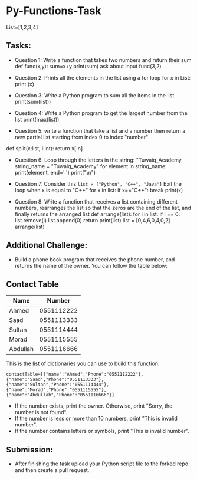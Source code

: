 # Py-Functions-Task

List=[1,2,3,4]
## Tasks:


- Question 1: Write a function that takes two numbers and return their sum 
     def func(x,y):
     sum=x+y
     print(sum) ask about input
     func(3,2)
     
- Question 2: Prints all the elements in the list using a for loop
    for x in List:
     print (x) 
- Question 3: Write a Python program to sum all the items in the list 
     print(sum(list))
- Question 4: Write a Python program to get the largest number from the list
     print(max(list))
     
- Question 5: write a function that take a list and a number then return a new partial list starting from index 0 to index "number"

def split(x:list, i:int):
return x[:n]

- Question 6: Loop through the letters in the string: "Tuwaiq_Academy
     string_name = "Tuwaiq_Academy"
     for element in string_name:
        print(element, end='  ')
     print("\n")
     
- Question 7: Consider this ``` list = ["Python", "C++", "Java"] ``` Exit the loop when x is equal to "C++"
      for x in list:
          if x=="C++":
              break
          print(x) 
- Question 8: Write a function that receives a list containing different numbers, rearranges the list so that the zeros are the end of the list, and finally returns the arranged list 
 def arrange(list):
    for i in list:
        if i == 0:
            list.remove(i)
            list.append(0)
    return print(list)
list = [0,4,6,0,4,0,2]
arrange(list)
   


## Additional Challenge:


- Build a phone book program that receives the phone number, and returns the name of the owner.
You can follow the table below:

## Contact Table

| Name | Number |
| --- | ------------- |
| Ahmed | 0551112222 |
| Saad | 0551113333 |
| Sultan | 0551114444 |
| Morad | 0551115555 |
| Abdullah| 0551116666 |

This is the list of dictionaries you can use to build this function:

```contactTable=[{"name":"Ahmed","Phone":"0551112222"},{"name":"Saad","Phone":"0551113333"},{"name":"Sultan","Phone":"0551114444"},{"name":"Morad","Phone":"0551115555"},{"name":"Abdullah","Phone":"0551116666"}] ```

- If the number exists, print the owner. Otherwise, print "Sorry, the number is not found".
- If the number is less or more than 10 numbers, print "This is invalid number".
- If the number contains letters or symbols, print "This is invalid number".


## Submission:


- After finishing the task upload your Python script file to the forked repo and then create a pull request.

